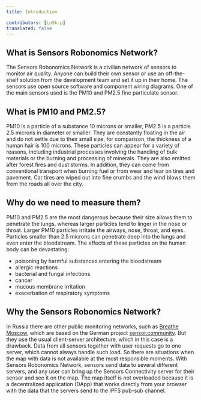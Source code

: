 ```yaml
---
title: Introduction

contributors: [LoSk-p]
translated: false
---
```


## What is Sensors Robonomics Network?

The Sensors Robonomics Network is a civilian network of sensors to monitor air quality. Anyone can build their own sensor or use an off-the-shelf solution from the development team and set it up in their home. 
The sensors use open source software and component wiring diagrams. One of the main sensors used is the PM10 and PM2.5 fine particulate sensor.

## What is PM10 and PM2.5?

PM10 is a particle of a substance 10 microns or smaller, PM2.5 is a particle 2.5 microns in diameter or smaller. 
They are constantly floating in the air and do not settle due to their small size, for comparison, the thickness of a human hair is 100 microns.
These particles can appear for a variety of reasons, including industrial processes involving the handling of bulk materials or the burning and processing of minerals. 
They are also emitted after forest fires and dust storms. In addition, they can come from conventional transport when burning fuel or from wear and tear on tires and pavement. 
Car tires are wiped out into fine crumbs and the wind blows them from the roads all over the city.

## Why do we need to measure them?

PM10 and PM2.5 are the most dangerous because their size allows them to penetrate the lungs, whereas larger particles tend to linger in the nose or throat. 
Larger PM10 particles irritate the airways, nose, throat, and eyes. Particles smaller than 2.5 microns can penetrate deep into the lungs and even enter the bloodstream. 
The effects of these particles on the human body can be devastating:
- poisoning by harmful substances entering the bloodstream
- allergic reactions
- bacterial and fungal infections
- cancer
- mucous membrane irritation
- exacerbation of respiratory symptoms

## Why the Sensors Robonomics Network?

In Russia there are other public monitoring networks, such as [Breathe Moscow](https://breathe.moscow/), which are based on the German project [sensor.community](https://sensor.community/ru/). 
But they use the usual client-server architecture, which in this case is a drawback. Data from all sensors together with user requests go to one server, 
which cannot always handle such load. So there are situations when the map with data is not available at the most 
responsible moments. With Sensors Robonomics Network, sensors send data to several different servers, and any user can bring up the Sensors Connectivity server for their sensor and see it on the map. 
The map itself is not overloaded because it is a decentralized application (DApp) that works directly from your browser with the data that the servers send to the IPFS pub-sub channel.
